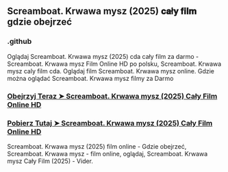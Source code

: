 ## Screamboat. Krwawa mysz (2025) 𝐜𝐚ł𝐲 𝐟𝐢𝐥𝐦 gdzie obejrzeć

### .github

Oglądaj Screamboat. Krwawa mysz (2025) cda cały film za darmo - Screamboat. Krwawa mysz Film Online HD po polsku, Screamboat. Krwawa mysz caly film cda. Oglądaj film Screamboat. Krwawa mysz online. Gdzie można oglądać Screamboat. Krwawa mysz filmy za Darmo

### [Obejrzyj Teraz ➤ Screamboat. Krwawa mysz (2025) Cały Film Online HD](https://watching4khdmovies.blogspot.com/2025/04/screamboat.html)

### [Pobierz Tutaj ➤ Screamboat. Krwawa mysz (2025) Cały Film Online HD](https://watching4khdmovies.blogspot.com/2025/04/screamboat.html)

Screamboat. Krwawa mysz (2025) film online - Gdzie obejrzeć, Screamboat. Krwawa mysz - film online, oglądaj, Screamboat. Krwawa mysz Cały Film (2025) - Vider.
